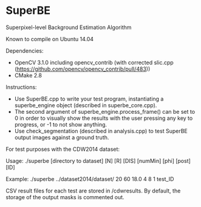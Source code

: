 # SuperBE
Superpixel-level Background Estimation Algorithm

Known to compile on Ubuntu 14.04

Dependencies:
- OpenCV 3.1.0 including opencv_contrib (with corrected slic.cpp (https://github.com/opencv/opencv_contrib/pull/483))
- CMake 2.8

Instructions:
- Use SuperBE.cpp to write your test program, instantiating a superbe_engine object (described in superbe_core.cpp).
- The second argument of superbe_engine.process_frame() can be set to 0 in order to visually show the results with the user pressing any key to progress, or -1 to not show anything.
- Use check_segmentation (described in analysis.cpp) to test SuperBE output images against a ground truth.

For test purposes with the CDW2014 dataset:

Usage: ./superbe [directory to dataset] [N] [R] [DIS] [numMin] [phi] [post] [ID]

Example: ./superbe ../dataset2014/dataset/ 20 60 18.0 4 8 1 test_ID

CSV result files for each test are stored in /cdwresults. By default, the storage of the output masks is commented out.